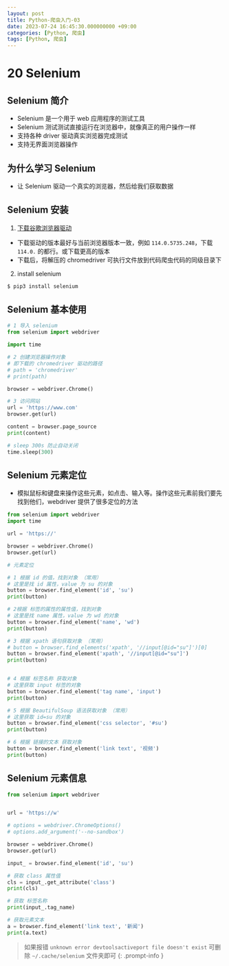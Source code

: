 ```yaml
---
layout: post
title: Python-爬虫入门-03
date: 2023-07-24 16:45:30.000000000 +09:00
categories: [Python, 爬虫]
tags: [Python, 爬虫]
---
```


# 20 Selenium

## Selenium 简介
* Selenium 是一个用于 web 应用程序的测试工具
* Selenium 测试测试直接运行在浏览器中，就像真正的用户操作一样
* 支持各种 driver 驱动真实浏览器完成测试
* 支持无界面浏览器操作

## 为什么学习 Selenium
* 让 Selenium 驱动一个真实的浏览器，然后给我们获取数据

## Selenium 安装
1. [下载谷歌浏览器驱动](http://chromedriver.storage.googleapis.com/index.html)
* 下载驱动的版本最好与当前浏览器版本一致，例如 `114.0.5735.248`，下载 `114.0.` 的都行。或下载更高的版本
* 下载后，将解压的 chromedriver 可执行文件放到代码爬虫代码的同级目录下
2. install selenium

```bash
$ pip3 install selenium
```

## Selenium 基本使用


```python
# 1 导入 selenium
from selenium import webdriver

import time

# 2 创建浏览器操作对象
# 即下载的 chromedriver 驱动的路径
# path = 'chromedriver'
# print(path)

browser = webdriver.Chrome()

# 3 访问网站
url = 'https://www.com'
browser.get(url)

content = browser.page_source
print(content)

# sleep 300s 防止自动关闭
time.sleep(300)
```

## Selenium 元素定位
* 模拟鼠标和键盘来操作这些元素，如点击、输入等。操作这些元素前我们要先找到他们，webdriver 提供了很多定位的方法


```python
from selenium import webdriver
import time

url = 'https://'

browser = webdriver.Chrome()
browser.get(url)

# 元素定位

# 1 根据 id 的值，找到对象 （常用）
# 这里是找 id 属性，value 为 su 的对象
button = browser.find_element('id', 'su')
print(button)

# 2根据 标签的属性的属性值，找到对象
# 这里是找 name 属性，value 为 wd 的对象
button = browser.find_element('name', 'wd')
print(button)

# 3 根据 xpath 语句获取对象 （常用）
# button = browser.find_elements('xpath', '//input[@id="su"]')[0]
button = browser.find_element('xpath', '//input[@id="su"]')
print(button)


# 4 根据 标签名称 获取对象
# 这里获取 input 标签的对象
button = browser.find_element('tag name', 'input')
print(button)

# 5 根据 BeautifulSoup 语法获取对象 （常用）
# 这里获取 id=su 的对象
button = browser.find_element('css selector', '#su')
print(button)

# 6 根据 链接的文本 获取对象
button = browser.find_element('link text', '视频')
print(button)
```

## Selenium 元素信息

```python
from selenium import webdriver


url = 'https://w'

# options = webdriver.ChromeOptions()
# options.add_argument('--no-sandbox')

browser = webdriver.Chrome()
browser.get(url)

input_ = browser.find_element('id', 'su')

# 获取 class 属性值
cls = input_.get_attribute('class')
print(cls)

# 获取 标签名称
print(input_.tag_name)

# 获取元素文本
a = browser.find_element('link text', '新闻')
print(a.text)
```

> 如果报错 `unknown error devtoolsactiveport file doesn't exist` 可删除 `~/.cache/selenium` 文件夹即可
{: .prompt-info }

